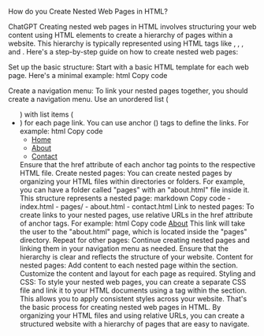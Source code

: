 


How do you Create Nested Web Pages in HTML?




ChatGPT
Creating nested web pages in HTML involves structuring your web content using HTML elements to create a hierarchy of pages within a website. This hierarchy is typically represented using HTML tags like <html>, <head>, <body>, and <a>. Here's a step-by-step guide on how to create nested web pages:

Set up the basic structure:
Start with a basic HTML template for each web page. Here's a minimal example:
html
Copy code
<!DOCTYPE html>
<html>
<head>
    <title>Page Title</title>
</head>
<body>
    <!-- Content goes here -->
</body>
</html>
Create a navigation menu:
To link your nested pages together, you should create a navigation menu. Use an unordered list (<ul>) with list items (<li>) for each page link. You can use anchor (<a>) tags to define the links. For example:
html
Copy code
<ul>
    <li><a href="index.html">Home</a></li>
    <li><a href="about.html">About</a></li>
    <li><a href="contact.html">Contact</a></li>
</ul>
Ensure that the href attribute of each anchor tag points to the respective HTML file.
Create nested pages:
You can create nested pages by organizing your HTML files within directories or folders. For example, you can have a folder called "pages" with an "about.html" file inside it. This structure represents a nested page:
markdown
Copy code
- index.html
- pages/
  - about.html
- contact.html
Link to nested pages:
To create links to your nested pages, use relative URLs in the href attribute of anchor tags. For example:
html
Copy code
<a href="pages/about.html">About</a>
This link will take the user to the "about.html" page, which is located inside the "pages" directory.
Repeat for other pages:
Continue creating nested pages and linking them in your navigation menu as needed. Ensure that the hierarchy is clear and reflects the structure of your website.
Content for nested pages:
Add content to each nested page within the <body> section. Customize the content and layout for each page as required.
Styling and CSS:
To style your nested web pages, you can create a separate CSS file and link it to your HTML documents using a <link> tag within the <head> section. This allows you to apply consistent styles across your website.
That's the basic process for creating nested web pages in HTML. By organizing your HTML files and using relative URLs, you can create a structured website with a hierarchy of pages that are easy to navigate.